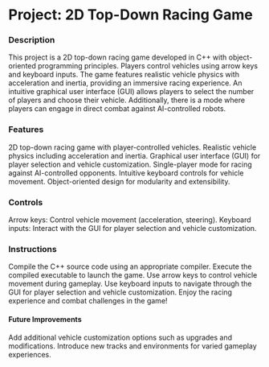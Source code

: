# Project: 2D Top-Down Racing Game

### Description

This project is a 2D top-down racing game developed in C++ with object-oriented programming principles. Players control vehicles using arrow keys and keyboard inputs. The game features realistic vehicle physics with acceleration and inertia, providing an immersive racing experience. An intuitive graphical user interface (GUI) allows players to select the number of players and choose their vehicle. Additionally, there is a mode where players can engage in direct combat against AI-controlled robots.

### Features

2D top-down racing game with player-controlled vehicles.
Realistic vehicle physics including acceleration and inertia.
Graphical user interface (GUI) for player selection and vehicle customization.
Single-player mode for racing against AI-controlled opponents.
Intuitive keyboard controls for vehicle movement.
Object-oriented design for modularity and extensibility.

### Controls

Arrow keys: Control vehicle movement (acceleration, steering).
Keyboard inputs: Interact with the GUI for player selection and vehicle customization.

### Instructions

Compile the C++ source code using an appropriate compiler.
Execute the compiled executable to launch the game.
Use arrow keys to control vehicle movement during gameplay.
Use keyboard inputs to navigate through the GUI for player selection and vehicle customization.
Enjoy the racing experience and combat challenges in the game!

#### Future Improvements

Add additional vehicle customization options such as upgrades and modifications.
Introduce new tracks and environments for varied gameplay experiences.
